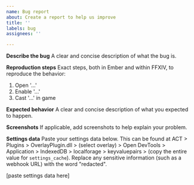 ```yaml
---
name: Bug report
about: Create a report to help us improve
title: ''
labels: bug
assignees: ''

---
```


**Describe the bug**
A clear and concise description of what the bug is.

**Reproduction steps**
Exact steps, both in Ember and within FFXIV, to reproduce the behavior:
1. Open '...'
2. Enable '...'
3. Cast '...' in game

**Expected behavior**
A clear and concise description of what you expected to happen.

**Screenshots**
If applicable, add screenshots to help explain your problem.

**Settings data**
Paste your settings data below. This can be found at ACT > Plugins > OverlayPlugin.dll > (select overlay) > Open DevTools > Application > IndexedDB > localforage > keyvaluepairs > (copy the entire value for `settings_cache`). Replace any sensitive information (such as a webhook URL) with the word "redacted".

[paste settings data here]
